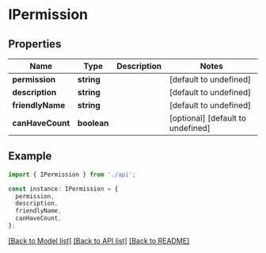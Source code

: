 # IPermission

## Properties

| Name             | Type        | Description | Notes                             |
| ---------------- | ----------- | ----------- | --------------------------------- |
| **permission**   | **string**  |             | [default to undefined]            |
| **description**  | **string**  |             | [default to undefined]            |
| **friendlyName** | **string**  |             | [default to undefined]            |
| **canHaveCount** | **boolean** |             | [optional] [default to undefined] |

## Example

```typescript
import { IPermission } from './api';

const instance: IPermission = {
  permission,
  description,
  friendlyName,
  canHaveCount,
};
```

[[Back to Model list]](../README.md#documentation-for-models) [[Back to API list]](../README.md#documentation-for-api-endpoints) [[Back to README]](../README.md)
